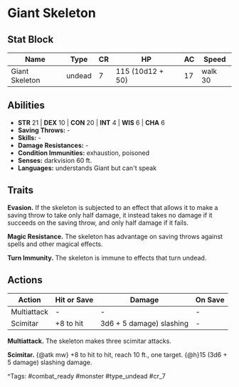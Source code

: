 # Giant Skeleton

## Stat Block

| Name | Type | CR | HP | AC | Speed |
|------|------|----|----|----|-------|
| Giant Skeleton | undead | 7 | 115 (10d12 + 50) | 17 | walk 30 |

## Abilities

- **STR** 21 | **DEX** 10 | **CON** 20 | **INT** 4 | **WIS** 6 | **CHA** 6
- **Saving Throws:** -  
- **Skills:** -  
- **Damage Resistances:** -  
- **Condition Immunities:** exhaustion, poisoned  
- **Senses:** darkvision 60 ft.  
- **Languages:** understands Giant but can't speak

## Traits

**Evasion.** If the skeleton is subjected to an effect that allows it to make a saving throw to take only half damage, it instead takes no damage if it succeeds on the saving throw, and only half damage if it fails.

**Magic Resistance.** The skeleton has advantage on saving throws against spells and other magical effects.

**Turn Immunity.** The skeleton is immune to effects that turn undead.


## Actions

| Action | Hit or Save | Damage | On Save |
|--------|--------------|--------|----------|
| Multiattack | - | - | - |
| Scimitar | +8 to hit | 3d6 + 5 damage) slashing | - |

**Multiattack.** The skeleton makes three scimitar attacks.

**Scimitar.** {@atk mw} +8 to hit to hit, reach 10 ft., one target. {@h}15 (3d6 + 5 damage) slashing damage.


^Tags: #combat_ready #monster #type_undead #cr_7